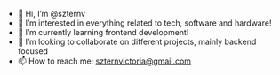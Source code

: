 - 👋 Hi, I’m @szternv
- 👀 I’m interested in everything related to tech, software and hardware! 
- 🌱 I’m currently learning frontend development!
- 💞️ I’m looking to collaborate on different projects, mainly backend focused
- 📫 How to reach me: szternvictoria@gmail.com

<!---
szternv/szternv is a ✨ special ✨ repository because its `README.md` (this file) appears on your GitHub profile.
You can click the Preview link to take a look at your changes.
--->
